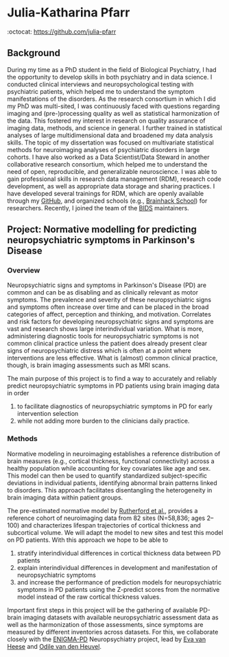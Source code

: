 # Julia-Katharina Pfarr

:octocat: https://github.com/julia-pfarr

## Background

During my time as a PhD student in the field of Biological Psychiatry, I had the opportunity to develop skills in both psychiatry and in data science. I conducted clinical interviews and neuropsychological testing with psychiatric patients, which helped me to understand the symptom manifestations of the disorders. As the research consortium in which I did my PhD was multi-sited, I was continuously faced with questions regarding imaging and (pre-)processing quality as well as statistical harmonization of the data. This fostered my interest in research on quality assurance of imaging data, methods, and science in general. I further trained in statistical analyses of large multidimensional data and broadened my data analysis skills. The topic of my dissertation was focused on multivariate statistical methods for neuroimaging analyses of psychiatric disorders in large cohorts.
I have also worked as a Data Scientist/Data Steward in another collaborative research consortium, which helped me to understand the need of open, reproducible, and generalizable neuroscience. I was able to gain professional skills in research data management (RDM), research code development, as well as appropriate data storage and sharing practices. I have developed several trainings for RDM, which are openly available through my [GitHub](https://github.com/julia-pfarr), and organized schools (e.g., [Brainhack School](https://school-brainhack.github.io/)) for researchers. Recently, I joined the team of the [BIDS](https://bids.neuroimaging.io/index.html) maintainers. 


## Project: Normative modelling for predicting neuropsychiatric symptoms in Parkinson's Disease

### Overview

Neuropsychiatric signs and symptoms in Parkinson's Disease (PD) are common and can be as disabling and as clinically relevant as motor symptoms. The prevalence and severity of these neuropsychiatric signs and symptoms often increase over time and can be placed in the broad categories of affect, perception and thinking, and motivation. Correlates and risk factors for developing neuropsychiatric signs and symptoms are vast and research shows large interindividual variation. What is more, administering diagnostic tools for neuropsychiatric symptoms is not common clinical practice unless the patient does already present clear signs of neuropsychiatric distress which is often at a point where interventions are less effective. What is (almost) common clinical practice, though, is brain imaging assessments such as MRI scans. 

The main purpose of this project is to find a way to accurately and reliably predict neuropsychiatric symptoms in PD patients using brain imaging data in order 

1. to facilitate diagnostics of neuropsychiatric symptoms in PD for early intervention selection
2. while not adding more burden to the clinicians daily practice. 

### Methods

Normative modeling in neuroimaging establishes a reference distribution of brain measures (e.g., cortical thickness, functional connectivity) across a healthy population while accounting for key covariates like age and sex. This model can then be used to quantify standardized subject-specific deviations in individual patients, identifying abnormal brain patterns linked to disorders. This approach facilitates disentangling the heterogeneity in brain imaging data within patient groups.

The pre-estimated normative model by [Rutherford et al.](https://doi.org/10.7554/eLife.72904), provides a reference cohort of neuroimaging data from 82 sites (N=58,836; ages 2–100) and characterizes lifespan trajectories of cortical thickness and subcortical volume. We will adapt the model to new sites and test this model on PD patients. With this approach we hope to be able to

1. stratify interindividual differences in cortical thickness data between PD patients
2. explain interindividual differences in development and manifestation of neuropsychiatric symptoms
3. and increase the performance of prediction models for neuropsychiatric symptoms in PD patients using the Z-predict scores from the normative model instead of the raw cortical thickness values. 

Important first steps in this project will be the gathering of available PD-brain imaging datasets with available neuropsychiatric assessment data as well as the harmonization of those assessments, since symptoms are measured by different inventories across datasets. For this, we collaborate closely with the [ENIGMA-PD](https://enigma.ini.usc.edu/ongoing/enigma-parkinsons/) Neuropsychiatry project, lead by [Eva van Heese](https://scholar.google.com/citations?user=JhpThRUAAAAJ&hl=en) and [Odile van den Heuvel](https://www.amsterdamumc.org/en/research/researchers/odile-van-den-heuvel.htm). 